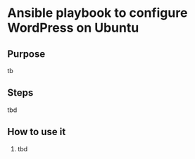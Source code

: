 # Ansible playbook to configure WordPress on Ubuntu

## Purpose 
tb

## Steps
tbd

## How to use it
1. tbd


